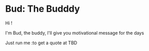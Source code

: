 # Bud: The Budddy

Hi ! 

I'm Bud, the buddy, I'll give you motivational message for the days

Just run me :to get a quote at TBD
